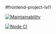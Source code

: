 #frontend-project-lvl1

[![Maintainability](https://api.codeclimate.com/v1/badges/a99a88d28ad37a79dbf6/maintainability)](https://codeclimate.com/github/https://github.com/KondratskiVD/frontend-project-lvl1/maintainability)


[![Node CI](https://github.com/kondratskivd/frontend-project-lvl1/workflows/Node%20CI/badge.svg)](https://github.com/KondratskiVD/frontend-project-lvl1/actions)
